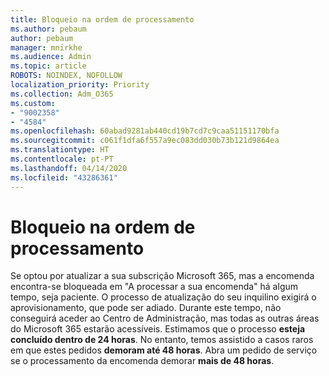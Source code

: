 ```yaml
---
title: Bloqueio na ordem de processamento
ms.author: pebaum
author: pebaum
manager: mnirkhe
ms.audience: Admin
ms.topic: article
ROBOTS: NOINDEX, NOFOLLOW
localization_priority: Priority
ms.collection: Adm_O365
ms.custom:
- "9002358"
- "4584"
ms.openlocfilehash: 60abad9281ab440cd19b7cd7c9caa51151170bfa
ms.sourcegitcommit: c061f1dfa6f557a9ec083dd030b73b121d9864ea
ms.translationtype: HT
ms.contentlocale: pt-PT
ms.lasthandoff: 04/14/2020
ms.locfileid: "43286361"
---
```

# <a name="stuck-on-processing-order"></a>Bloqueio na ordem de processamento

Se optou por atualizar a sua subscrição Microsoft 365, mas a encomenda encontra-se bloqueada em "A processar a sua encomenda" há algum tempo, seja paciente. O processo de atualização do seu inquilino exigirá o aprovisionamento, que pode ser adiado. Durante este tempo, não conseguirá aceder ao Centro de Administração, mas todas as outras áreas do Microsoft 365 estarão acessíveis. Estimamos que o processo **esteja concluído dentro de 24 horas**. No entanto, temos assistido a casos raros em que estes pedidos **demoram até 48 horas**. Abra um pedido de serviço se o processamento da encomenda demorar **mais de 48 horas**.
